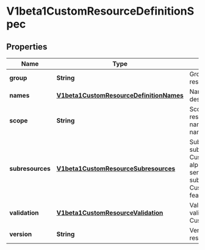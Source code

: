 
# V1beta1CustomResourceDefinitionSpec

## Properties
Name | Type | Description | Notes
------------ | ------------- | ------------- | -------------
**group** | **String** | Group is the group this resource belongs in | 
**names** | [**V1beta1CustomResourceDefinitionNames**](V1beta1CustomResourceDefinitionNames.md) | Names are the names used to describe this custom resource | 
**scope** | **String** | Scope indicates whether this resource is cluster or namespace scoped.  Default is namespaced | 
**subresources** | [**V1beta1CustomResourceSubresources**](V1beta1CustomResourceSubresources.md) | Subresources describes the subresources for CustomResources This field is alpha-level and should only be sent to servers that enable subresources via the CustomResourceSubresources feature gate. |  [optional]
**validation** | [**V1beta1CustomResourceValidation**](V1beta1CustomResourceValidation.md) | Validation describes the validation methods for CustomResources |  [optional]
**version** | **String** | Version is the version this resource belongs in | 



